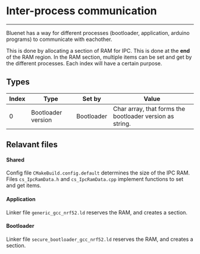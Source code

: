 # Inter-process communication
-----------------------------
Bluenet has a way for different processes (bootloader, application, arduino programs) to communicate with eachother.

This is done by allocating a section of RAM for IPC. This is done at the **end** of the RAM region.
In the RAM section, multiple items can be set and get by the different processes.
Each index will have a certain purpose.

## Types

Index | Type | Set by | Value
----- | ---- | ------ | -----
0     | Bootloader version | Bootloader | Char array, that forms the bootloader version as string.


## Relavant files

#### Shared
Config file `CMakeBuild.config.default` determines the size of the IPC RAM.
Files `cs_IpcRamData.h` and `cs_IpcRamData.cpp` implement functions to set and get items.

#### Application
Linker file `generic_gcc_nrf52.ld` reserves the RAM, and creates a section.

#### Bootloader
Linker file `secure_bootloader_gcc_nrf52.ld` reserves the RAM, and creates a section.


